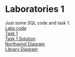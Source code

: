 # Laboratories 1
Just some SQL code and task 1.  
<a href="https://github.com/LucasJezap/DataBasesAndSQL/blob/master/lab1/Lab1.txt"> Labs code  
<a href="https://github.com/LucasJezap/DataBasesAndSQL/blob/master/lab1/Task1.pdf"> Task 1  
<a href="https://github.com/LucasJezap/DataBasesAndSQL/blob/master/lab1/Task1_Solution.txt"> Task 1 Solution  
<a href="https://github.com/LucasJezap/DataBasesAndSQL/blob/master/lab1/diagram_Northwind.pdf"> Northwind Diagram  
<a href="https://github.com/LucasJezap/DataBasesAndSQL/blob/master/lab1/diagram_Library.pdf"> Library Diagram
